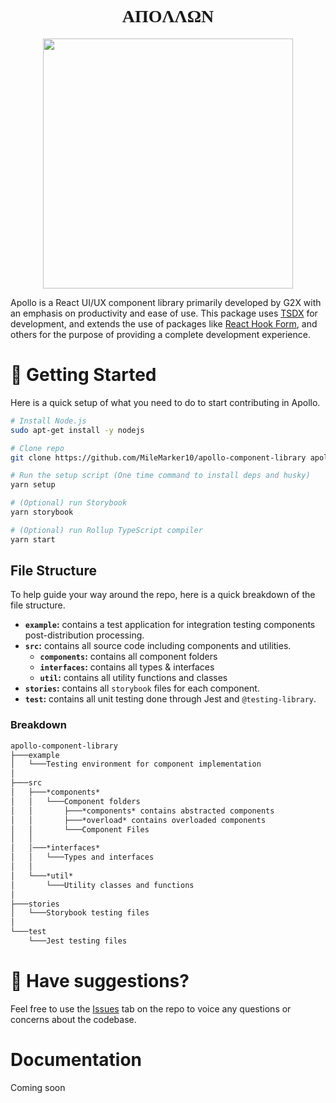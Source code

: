 <h1 style="font-family: serif" align="center">AΠOΛΛΩΝ</h1>

<p align="center">
    <img src="https://i.pinimg.com/564x/ad/fb/0f/adfb0fd0aa639a744d71f462538e68f1.jpg" width="400px">
</p>

Apollo is a React UI/UX component library primarily developed by G2X with an emphasis on productivity and ease of use. This package uses [TSDX](https://www.npmjs.com/package/tsdx) for development, and extends the use of packages like [React Hook Form](https://react-hook-form.com/), and others for the purpose of providing a complete development experience.

# 🚀 Getting Started

Here is a quick setup of what you need to do to start contributing in Apollo.

```bash
# Install Node.js
sudo apt-get install -y nodejs

# Clone repo
git clone https://github.com/MileMarker10/apollo-component-library apollo

# Run the setup script (One time command to install deps and husky)
yarn setup

# (Optional) run Storybook
yarn storybook

# (Optional) run Rollup TypeScript compiler
yarn start
```

## File Structure

To help guide your way around the repo, here is a quick breakdown of the file structure.

- **`example`:** contains a test application for integration testing components post-distribution processing.
- **`src`:** contains all source code including components and utilities.
    - **`components`:** contains all component folders
    - **`interfaces`:** contains all types & interfaces
    - **`util`:** contains all utility functions and classes
- **`stories`:** contains all `storybook` files for each component.
- **`test`:** contains all unit testing done through Jest and `@testing-library`.

### Breakdown

```Markdown
apollo-component-library
├───example
│   └───Testing environment for component implementation
│
├───src
│   ├───*components*
│   │   └───Component folders
│   │       ├───*components* contains abstracted components
│   │       ├───*overload* contains overloaded components
│   │       └───Component Files
│   │
│   │───*interfaces*
│   │   └───Types and interfaces
│   │
│   └───*util*
│       └───Utility classes and functions
│
├───stories
│   └───Storybook testing files
│
└───test
    └───Jest testing files
```
# 🤔 Have suggestions?

Feel free to use the [Issues](https://github.com/MileMarker10/apollo-component-library/issues) tab on the repo to voice any questions or concerns about the codebase.

# Documentation
Coming soon